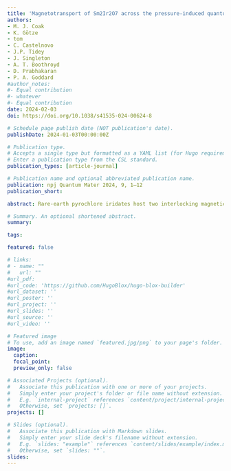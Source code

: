```yaml
---
title: 'Magnetotransport of Sm2Ir2O7 across the pressure-induced quantum-critical phase boundary'
authors:
- M. J. Coak
- K. Götze
- tom
- C. Castelnovo
- J.P. Tidey
- J. Singleton
- A. T. Boothroyd
- D. Prabhakaran
- P. A. Goddard
#author_notes:
#- Equal contribution
#- whatever
#- Equal contribution
date: 2024-02-03
doi: https://doi.org/10.1038/s41535-024-00624-8

# Schedule page publish date (NOT publication's date).
publishDate: 2024-01-03T00:00:00Z

# Publication type.
# Accepts a single type but formatted as a YAML list (for Hugo requirements).
# Enter a publication type from the CSL standard.
publication_types: [article-journal]

# Publication name and optional abbreviated publication name.
publication: npj Quantum Mater 2024, 9, 1–12
publication_short:

abstract: Rare-earth pyrochlore iridates host two interlocking magnetic sublattices of corner-sharing tetrahedra and can harbour a unique combination of frustrated moments, exotic excitations and highly correlated electrons. They are also the first systems predicted to display both topological Weyl semimetal and axion insulator phases. We have measured the transport and magnetotransport properties of single-crystal Sm2Ir2O7 up to and beyond the pressure-induced quantum critical point for all-in-all-out (AIAO) Ir order at pc = 63 kbar previously identified by resonant X-ray scattering and close to which Weyl semimetallic behavior has been previously predicted. Our findings overturn the accepted expectation that the suppression of AIAO order should lead to metallic conduction persisting down to zero temperature. Instead, the resistivity-minimum temperature, which tracks the decrease in the AIAO ordering temperature for pressures up to 30 kbar, begins to increase under further application of pressure, pointing to the presence of a second as-yet unidentified mechanism leading to non-metallic behavior. The magnetotransport does track the suppression of Ir magnetism, however, with a strong hysteresis observed only within the AIAO phase boundary, similar to that found for Ho2Ir2O7 and attributed to plastic deformation of Ir domains. Around pc we find the emergence of a new type of electronic phase, characterized by a negative magnetoresistance with small hysteresis at the lowest temperatures, and hysteresis-free positive magnetoresistance above approximately 5 K. The temperature dependence of our low-temperature transport data are found to be best described by a model consistent with a Weyl semimetal across the entire pressure range.

# Summary. An optional shortened abstract.
summary:

tags:

featured: false

# links:
# - name: ""
#   url: ""
#url_pdf:
#url_code: 'https://github.com/HugoBlox/hugo-blox-builder'
#url_dataset: ''
#url_poster: ''
#url_project: ''
#url_slides: ''
#url_source: ''
#url_video: ''

# Featured image
# To use, add an image named `featured.jpg/png` to your page's folder. 
image:
  caption:
  focal_point:
  preview_only: false

# Associated Projects (optional).
#   Associate this publication with one or more of your projects.
#   Simply enter your project's folder or file name without extension.
#   E.g. `internal-project` references `content/project/internal-project/index.md`.
#   Otherwise, set `projects: []`.
projects: []

# Slides (optional).
#   Associate this publication with Markdown slides.
#   Simply enter your slide deck's filename without extension.
#   E.g. `slides: "example"` references `content/slides/example/index.md`.
#   Otherwise, set `slides: ""`.
slides:
---
```


<!-- Main text. Remove this comment and add your extra content here.

{{% callout note %}}
Click the *Cite* button above to demo the feature to enable visitors to import publication metadata into their reference management software.
{{% /callout %}}

{{% callout note %}}
Create your slides in Markdown - click the *Slides* button to check out the example.
{{% /callout %}}

Add the publication's **full text** or **supplementary notes** here. You can use rich formatting such as including [code, math, and images](https://docs.hugoblox.com/content/writing-markdown-latex/).

-->
